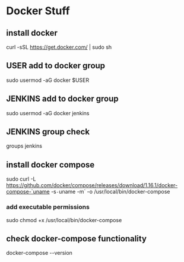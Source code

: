 # Docker Stuff

## install docker 
curl -sSL https://get.docker.com/ | sudo sh
## USER add to docker group
sudo usermod -aG docker $USER
## JENKINS add to docker group
sudo usermod -aG docker jenkins
## JENKINS group check
groups jenkins
## install docker compose
sudo curl -L https://github.com/docker/compose/releases/download/1.16.1/docker-compose-`uname -s`-`uname -m` -o /usr/local/bin/docker-compose
### add executable permissions
sudo chmod +x /usr/local/bin/docker-compose
## check docker-compose functionality
docker-compose --version
